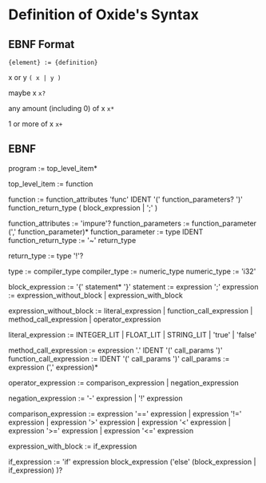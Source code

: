 # Definition of Oxide's Syntax

## EBNF Format

`{element} := {definition}`

x or y
`( x | y )` 

maybe x
`x?`

any amount (including 0) of x
`x*`

1 or more of x
`x+`

## EBNF

program := top_level_item*

top_level_item := function

function := function_attributes 'func' IDENT '(' function_parameters? ')' function_return_type ( block_expression | ';' )

function_attributes := 'impure'?
function_parameters := function_parameter (',' function_parameter)*
function_parameter := type IDENT
function_return_type := '~' return_type

return_type := type '!'?

type := compiler_type
compiler_type := numeric_type
numeric_type := 'i32'


block_expression := '{' statement* '}'
statement := expression ';'
expression := expression_without_block | expression_with_block

expression_without_block := literal_expression 
                            | function_call_expression 
                            | method_call_expression
                            | operator_expression

literal_expression := INTEGER_LIT | FLOAT_LIT | STRING_LIT | 'true' | 'false'

method_call_expression := expression '.' IDENT '(' call_params ')'
function_call_expression := IDENT '(' call_params ')'
call_params := expression (',' expression)*

operator_expression := comparison_expression | negation_expression

negation_expression := '-' expression | '!' expression

comparison_expression := expression '==' expression
                        | expression '!=' expression
                        | expression '>' expression
                        | expression '<' expression
                        | expression '>=' expression
                        | expression '<=' expression

expression_with_block := if_expression

if_expression := 'if' expression block_expression ('else' (block_expression | if_expression) )?

